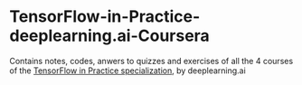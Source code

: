 # TensorFlow-in-Practice-deeplearning.ai-Coursera
Contains notes, codes, anwers to quizzes and exercises of all the 4 courses of the [TensorFlow in Practice specialization](https://www.coursera.org/specializations/tensorflow-in-practice?), by deeplearning.ai
